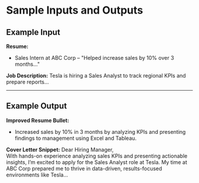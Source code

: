 # Sample Inputs and Outputs

## Example Input

**Resume:**
- Sales Intern at ABC Corp – "Helped increase sales by 10% over 3 months..."

**Job Description:**
Tesla is hiring a Sales Analyst to track regional KPIs and prepare reports...

---

## Example Output

**Improved Resume Bullet:**
- Increased sales by 10% in 3 months by analyzing KPIs and presenting findings to management using Excel and Tableau.

**Cover Letter Snippet:**
Dear Hiring Manager,  
With hands-on experience analyzing sales KPIs and presenting actionable insights, I’m excited to apply for the Sales Analyst role at Tesla. My time at ABC Corp prepared me to thrive in data-driven, results-focused environments like Tesla...